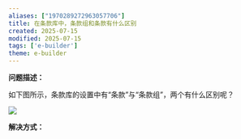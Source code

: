 ```yaml
---
aliases: ["1970289272963057706"]
title: 在条款库中，条款组和条款有什么区别
created: 2025-07-15
modified: 2025-07-15
tags: ['e-builder']
theme: e-builder
---
```


**问题描述：**

如下图所示，条款库的设置中有“条款”与“条款组”，两个有什么区别呢？

![](https://myhelpdoc.oss-cn-heyuan.aliyuncs.com/mdimages/531317402e93e38d80f6366e3a92278b.jpg)

**解决方式：**

